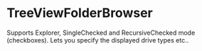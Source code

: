 # TreeViewFolderBrowser
Supports Explorer, SingleChecked and RecursiveChecked mode (checkboxes). Lets you specify the displayed drive types etc..
